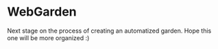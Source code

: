 # WebGarden
Next stage on the process of creating an automatized garden. Hope this one will be more organized :)

